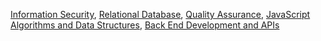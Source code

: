 [Information Security](https://www.freecodecamp.org/certification/kirillasyamov/information-security-v7), [Relational Database](https://www.freecodecamp.org/certification/kirillasyamov/relational-database-v8), [Quality Assurance](https://www.freecodecamp.org/certification/kirillasyamov/quality-assurance-v7), [JavaScript Algorithms and Data Structures](https://www.freecodecamp.org/certification/kirillasyamov/javascript-algorithms-and-data-structures), [Back End Development and APIs](https://www.freecodecamp.org/certification/kirillasyamov/back-end-development-and-apis)
